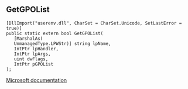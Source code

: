 ## GetGPOList

```
[DllImport("userenv.dll", CharSet = CharSet.Unicode, SetLastError = true)]
public static extern bool GetGPOList(
   [MarshalAs(
   UnmanagedType.LPWStr)] string lpName,
   IntPtr lpHandler,
   IntPtr lpArgs,
   uint dwFlags,
   IntPtr pGPOList
);
```

[Microsoft documentation](https://docs.microsoft.com/en-us/windows/win32/api/userenv/nf-userenv-getgpolistw)
